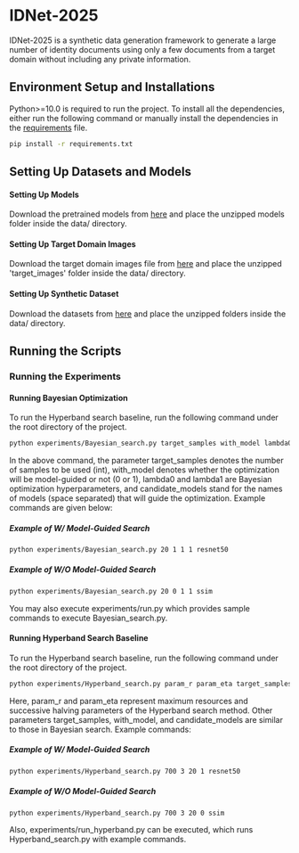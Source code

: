 # IDNet-2025
IDNet-2025 is a synthetic data generation framework to generate a large number of identity documents using only a few documents from a target domain without including any private information.

## Environment Setup and Installations
Python>=10.0 is required to run the project. To install all the dependencies, either run the following command or manually install the dependencies in the [requirements](/requirements.txt) file.
```bash
pip install -r requirements.txt
```

## Setting Up Datasets and Models
#### Setting Up Models
Download the pretrained models from [here](https://huggingface.co/datasets/cactuslab/IDNet-2025) and place the unzipped models folder inside the data/ directory.

#### Setting Up Target Domain Images
Download the target domain images file from [here](https://drive.google.com/file/d/1iqZ0rDuO0GSkc3Osrr7V_--JbvPOky5X/view?usp=sharing) and place the unzipped 'target_images' folder inside the data/ directory.

#### Setting Up Synthetic Dataset
Download the datasets from [here](https://huggingface.co/datasets/cactuslab/IDNet-2025) and place the unzipped folders inside the data/ directory.

## Running the Scripts
### Running the Experiments
#### Running Bayesian Optimization
To run the Hyperband search baseline, run the following command under the root directory of the project.
```bash
python experiments/Bayesian_search.py target_samples with_model lambda0 lambda1 candidate_models
```
In the above command, the parameter target_samples denotes the number of samples to be used (int), with_model denotes whether the optimization will be model-guided or not (0 or 1), lambda0 and lambda1 are Bayesian optimization hyperparameters, and candidate_models stand for the names of models (space separated) that will guide the optimization. Example commands are given below:
##### Example of W/ Model-Guided Search
```bash
python experiments/Bayesian_search.py 20 1 1 1 resnet50
```
##### Example of W/O Model-Guided Search
```bash
python experiments/Bayesian_search.py 20 0 1 1 ssim
```
You may also execute experiments/run.py which provides sample commands to execute Bayesian_search.py.

#### Running Hyperband Search Baseline
To run the Hyperband search baseline, run the following command under the root directory of the project.
```bash
python experiments/Hyperband_search.py param_r param_eta target_samples with_model candidate_models
```
Here, param_r and param_eta represent maximum resources and successive halving parameters of the Hyperband search method. Other parameters target_samples, with_model, and candidate_models are similar to those in Bayesian search. Example commands:
##### Example of W/ Model-Guided Search
```bash
python experiments/Hyperband_search.py 700 3 20 1 resnet50
```
##### Example of W/O Model-Guided Search
```bash
python experiments/Hyperband_search.py 700 3 20 0 ssim
```
Also, experiments/run_hyperband.py can be executed, which runs Hyperband_search.py with example commands.

